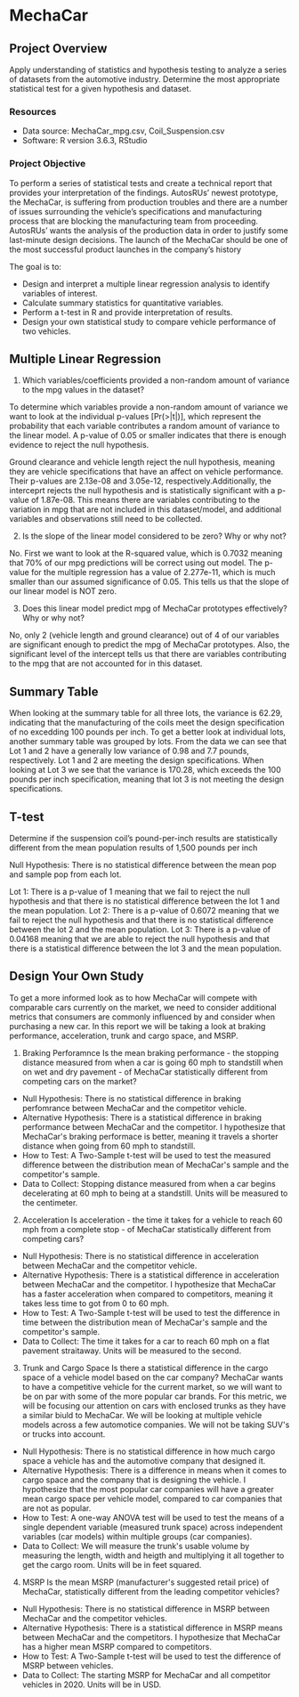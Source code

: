 # MechaCar

## Project Overview
Apply understanding of statistics and hypothesis testing to analyze a series of datasets from the automotive industry. Determine the most appropriate statistical test for a given hypothesis and dataset.

### Resources
- Data source: MechaCar_mpg.csv, Coil_Suspension.csv
- Software: R version 3.6.3, RStudio

### Project Objective 
To perform a series of statistical tests and create a technical report that provides your interpretation of the findings. AutosRUs’ newest prototype, the MechaCar, is suffering from production troubles and there are a number of issues surrounding the vehicle’s specifications and manufacturing process that are blocking the manufacturing team from proceeding. AutosRUs’ wants the analysis of the production data in order to justify some last-minute design decisions. The launch of the MechaCar should be one of the most successful product launches in the company’s history

The goal is to:
- Design and interpret a multiple linear regression analysis to identify variables of interest.
- Calculate summary statistics for quantitative variables.
- Perform a t-test in R and provide interpretation of results.
- Design your own statistical study to compare vehicle performance of two vehicles.

## Multiple Linear Regression

1. Which variables/coefficients provided a non-random amount of variance to the mpg values in the dataset?

To determine which variables provide a non-random amount of variance we want to look at the individual p-values [Pr(>|t|)], which represent the probability that each variable contributes a  random amount of variance to the linear model. A p-value of 0.05 or smaller indicates that there is enough evidence to reject the null hypothesis.

Ground clearance and vehicle length reject the null hypothesis, meaning they are vehicle specifications that have an affect on vehicle performance. Their p-values are 2.13e-08 and 3.05e-12, respectively.Additionally, the interceprt rejects the null hypothesis and is statistically significant with a p-value of 1.87e-08. This means there are variables contributing to the variation in mpg that are not included in this dataset/model, and additional variables and observations still need to be collected. 

2. Is the slope of the linear model considered to be zero? Why or why not?

No. First we want to look at the R-squared value, which is 0.7032 meaning that 70% of our mpg predictions will be correct using out model. The p-value for the multiple regression has a value of 2.277e-11, which is much smaller than our assumed significance of 0.05. This tells us that the slope of our linear model is NOT zero. 

3. Does this linear model predict mpg of MechaCar prototypes effectively? Why or why not?

No, only 2 (vehicle length and ground clearance) out of 4 of our variables are significant enough to predict the mpg of MechaCar prototypes. Also, the significant level of the intercept tells us that there are variables contributing to the mpg that are not accounted for in this dataset. 

## Summary Table

When looking at the summary table for all three lots, the variance is 62.29, indicating that the manufacturing of the coils meet the design specification of no excedding 100 pounds per inch. To get a better look at individual lots, another summary table was grouped by lots. From the data we can see that Lot 1 and 2 have a generally low variance of 0.98 and 7.7 pounds, respectively. Lot 1 and 2 are meeting the design specifications. When looking at Lot 3 we see that the variance is 170.28, which exceeds the 100 pounds per inch specification, meaning that lot 3 is not meeting the design specifications. 

## T-test

Determine if the suspension coil’s pound-per-inch results are statistically different from the mean population results of 1,500 pounds per inch

Null Hypothesis: There is no statistical difference between the mean pop and sample pop from each lot.

Lot 1: There is a p-value of 1 meaning that we fail to reject the null hypothesis and that there is no statistical difference between the lot 1 and the mean population.
Lot 2: There is a p-value of 0.6072 meaning that we fail to reject the null hypothesis and that there is no statistical difference between the lot 2 and the mean population.
Lot 3: There is a p-value of 0.04168 meaning that we are able to reject the null hypothesis and that there is a statistical difference between the lot 3 and the mean population.

## Design Your Own Study

To get a more informed look as to how MechaCar will compete with comparable cars currently on the market, we need to consider additional metrics that consumers are commonly influenced by and consider when purchasing a new car. In this report we will be taking a look at braking performance, acceleration, trunk and cargo space, and MSRP. 

1. Braking Perforamnce 
Is the mean braking performance - the stopping distance measured from when a car is going 60 mph to standstill when on wet and dry pavement - of MechaCar statistically different from competing cars on the market? 

- Null Hypothesis: There is no statistical difference in braking perfomrance between MechaCar and the competitor vehicle.
- Alternative Hypothesis: There is a statistical difference in braking performance between MechaCar and the competitor. I hypothesize that MechaCar's braking performace is better, meaning it travels a shorter distance when going from 60 mph to standstill.
- How to Test: A Two-Sample t-test will be used to test the measured difference between the distribution mean of MechaCar's sample and the competitor's sample. 
- Data to Collect: Stopping distance measured from when a car begins decelerating at 60 mph to being at a standstill. Units will be measured to the centimeter. 

2. Acceleration 
Is acceleration - the time it takes for a vehicle to reach 60 mph from a complete stop - of MechaCar statistically different from competing cars?

- Null Hypothesis: There is no statistical difference in acceleration between MechaCar and the competitor vehicle.
- Alternative Hypothesis: There is a statistical difference in acceleration between MechaCar and the competitor. I hypothesize that MechaCar has a faster acceleration when compared to competitors, meaning it takes less time to got from 0 to 60 mph.
- How to Test: A Two-Sample t-test will be used to test the difference in time between the distribution mean of MechaCar's sample and the competitor's sample. 
- Data to Collect: The time it takes for a car to reach 60 mph on a flat pavement straitaway. Units will be measured to the second.  

3. Trunk and Cargo Space
Is there a statistical difference in the cargo space of a vehicle model based on the car company? MechaCar wants to have a competitive vehicle for the current market, so we will want to be on par with some of the more popular car brands. For this metric, we will be focusing our attention on cars with enclosed trunks as they have a similar biuld to MechaCar. We will be looking at multiple vehicle models across a few automotice companies. We will not be taking SUV's or trucks into account. 

- Null Hypothesis: There is no statistical difference in how much cargo space a vehicle has and the automotive company that designed it. 
- Alternative Hypothesis: There is a difference in means when it comes to cargo space and the company that is designing the vehicle. I hypothesize that the most popular car companies will have a greater mean cargo space per vehicle model, compared to car companies that are not as popular. 
- How to Test: A one-way ANOVA test will be used to test the means of a single dependent variable (measured trunk space) across independent variables (car models) within multiple groups (car companies).
- Data to Collect: We will measure the trunk's usable volume by measuring the length, width and heigth and multiplying it all together to get the cargo room. Units will be in feet squared. 

4. MSRP
Is the mean MSRP (manufacturer's suggested retail price) of MechaCar, statistically different from the leading competitor vehicles?

- Null Hypothesis: There is no statistical difference in MSRP between MechaCar and the competitor vehicles.
- Alternative Hypothesis: There is a statistical difference in MSRP means between MechaCar and the competitors. I hypothesize that MechaCar has a higher mean MSRP compared to competitors.
- How to Test: A Two-Sample t-test will be used to test the difference of MSRP between vehicles. 
- Data to Collect: The starting MSRP for MechaCar and all competitor vehicles in 2020. Units will be in USD. 

